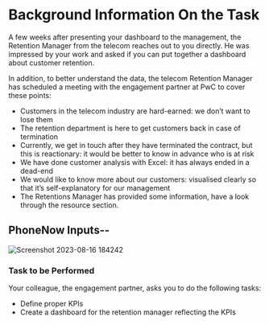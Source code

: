 # Background Information On the Task

A few weeks after presenting your dashboard to the management, the Retention Manager from the telecom reaches out to you directly. He was impressed by your work and asked if you can put together a dashboard about customer retention.

In addition, to better understand the data, the telecom Retention Manager has scheduled a meeting with the engagement partner at PwC to cover these points:

* Customers in the telecom industry are hard-earned: we don’t want to lose them
* The retention department is here to get customers back in case of termination 
* Currently, we get in touch after they have terminated the contract, but this is reactionary: it would be better to know in 
  advance who is at risk 
* We  have done customer analysis with Excel: it has always ended in a dead-end
* We would like to know more about our customers: visualised clearly so that it’s self-explanatory for our management
* The Retentions Manager has provided some information, have a look through the resource section.

## PhoneNow Inputs--

![Screenshot 2023-08-16 184242](https://github.com/sohang05/PWC-Power-Bi-Virtual-Case-Experience/assets/73344291/e49c115b-7bd9-4a06-afc8-8a409864fd26)

### Task to be Performed
Your colleague, the engagement partner, asks you to do the following tasks:

* Define proper KPIs
* Create a dashboard for the retention manager reflecting the KPIs

